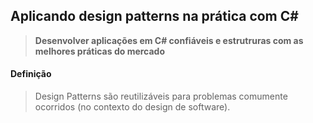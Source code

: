 ## Aplicando design patterns na prática com C#

> **Desenvolver aplicações em C# confiáveis e estrutruras com as melhores práticas do mercado**

#### **Definição**

> Design Patterns são reutilizáveis para problemas comumente ocorridos (no contexto do design de software). 


